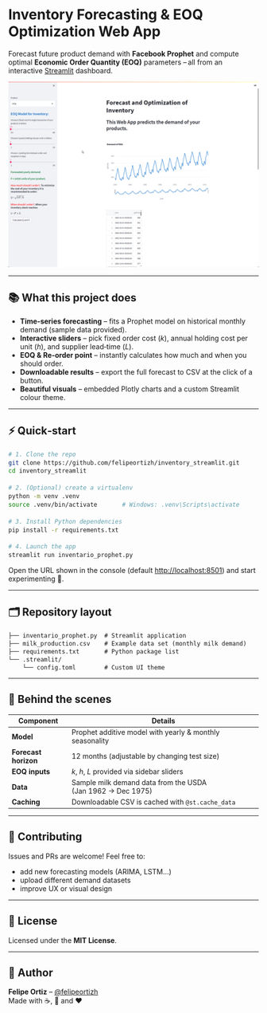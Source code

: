 # Inventory Forecasting & EOQ Optimization Web App

Forecast future product demand with **Facebook Prophet** and compute optimal **Economic Order Quantity (EOQ)** parameters – all from an interactive [Streamlit](https://streamlit.io/) dashboard.

![Project banner](milk-forecast.png)

---

## 📚 What this project does
* **Time‑series forecasting** – fits a Prophet model on historical monthly demand (sample data provided).
* **Interactive sliders** – pick fixed order cost (*k*), annual holding cost per unit (*h*), and supplier lead‑time (*L*).
* **EOQ & Re‑order point** – instantly calculates how much and when you should order.
* **Downloadable results** – export the full forecast to CSV at the click of a button.
* **Beautiful visuals** – embedded Plotly charts and a custom Streamlit colour theme.

---

## ⚡ Quick‑start

```bash
# 1. Clone the repo
git clone https://github.com/felipeortizh/inventory_streamlit.git
cd inventory_streamlit

# 2. (Optional) create a virtualenv
python -m venv .venv
source .venv/bin/activate       # Windows: .venv\Scripts\activate

# 3. Install Python dependencies
pip install -r requirements.txt

# 4. Launch the app
streamlit run inventario_prophet.py
```

Open the URL shown in the console (default <http://localhost:8501>) and start experimenting 🎉.

---

## 🗂️ Repository layout

```
├── inventario_prophet.py  # Streamlit application
├── milk_production.csv    # Example data set (monthly milk demand)
├── requirements.txt       # Python package list
└── .streamlit/
    └── config.toml        # Custom UI theme
```

---

## 🔬 Behind the scenes

| Component | Details |
|-----------|---------|
| **Model** | Prophet additive model with yearly & monthly seasonality |
| **Forecast horizon** | 12 months (adjustable by changing test size) |
| **EOQ inputs** | *k*, *h*, *L* provided via sidebar sliders |
| **Data** | Sample milk demand data from the USDA (Jan 1962 → Dec 1975) |
| **Caching** | Downloadable CSV is cached with `@st.cache_data` |

---

## 🤝 Contributing

Issues and PRs are welcome! Feel free to:

* add new forecasting models (ARIMA, LSTM…)
* upload different demand datasets
* improve UX or visual design

---

## 📜 License

Licensed under the **MIT License**.

---

## 🙋 Author

**Felipe Ortiz** – [@felipeortizh](https://github.com/felipeortizh)  
Made with ☕, 🐍 and ❤️
